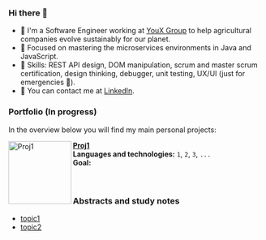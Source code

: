 ### Hi there 👋
- 🌱 I'm a Software Engineer working at [YouX Group](https://youxgroup.com.br/) to help agricultural companies evolve sustainably for our planet.
- 🚀 Focused on mastering the microservices environments in Java and JavaScript.
- 🥷 Skills: REST API design, DOM manipulation, scrum and master scrum certification, design thinking, debugger, unit testing, UX/UI (just for emergencies 😬).
- 💬 You can contact me at [LinkedIn](https://www.linkedin.com/in/lohane-gd/).

### Portfolio (In progress)
In the overview below you will find my main personal projects:

[<img align="left" height="124px" width="124px" alt="Proj1" src="#"/>](#)
[**Proj1**](#) \
**Languages and technologies:** `1`, `2`, `3`, `...` \
**Goal:**
<br/>
<br/>
<br/>

### Abstracts and study notes
- [topic1](#) 
- [topic2](#)
